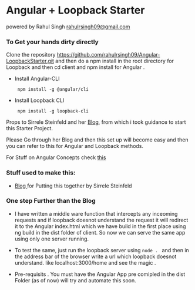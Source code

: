 # Angular + Loopback Starter

powered by Rahul Singh <rahulrsingh09@gmail.com>

### To Get your hands dirty directly 

Clone the repository <https://github.com/rahulrsingh09/Angular-LoopbackStarter.git> and then do a npm install in the root directory for Loopback and then cd client and npm install for Angular . 


* Install Angular-CLI
   ```
    npm install -g @angular/cli 
   ```
* Install Loopback CLI
   ```
    npm install -g loopback-cli
   ```



Props to Sirrele Steinfeld and her [Blog](https://www.sirrele.io/blog_post_6_lb_ng.html), from which
i took guidance to start this Starter Project.

Please Go through her Blog and then this set up will become easy and then you can refer to this for Angular and Loopback methods.

For Stuff on Angular Concepts check [this](https://rahulrsingh09.github.io/AngularConcepts/)

### Stuff used to make this:

 * [Blog ](https://www.sirrele.io/blog_post_6_lb_ng.html) for Putting this together by Sirrele Steinfeld


### One step Further than the Blog

* I have written a middle ware function that intercepts any inceoming requests and if loopback doesnot understand
  the request it will redirect it to the Angular index.html which we have build in the first place using ng build in the 
  dist folder of client. So now we can serve the same app using only one server running.

* To test the same, just run the loopback server using ```node . ``` and then in the address bar of the browser write a url which 
  loopback doesnot understand. like localhost:3000/home and see the magic .

* Pre-requisits . You must have the Angular App pre comipled in the dist Folder (as of now) will try and automate this soon. 